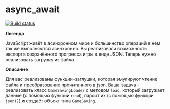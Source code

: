 # async_await

[![Build status](https://ci.appveyor.com/api/projects/status/2vjodwyxm6t059ex?svg=true)](https://ci.appveyor.com/project/Stanislavsus-edu/async-await)


**Легенда**

JavaScript живёт в асинхронном мире и большинство операций в нём так же выполняются асинхронно. Вы реализовали возможность экспорта сохранённого прогресса игры в виде JSON. Теперь нужно реализовать загрузку из файла.

**Описание**

Для вас реализованы функции-заглушки, которая эмулируют чтение файла и преобразование прочитанного в json. Ваша задача - реализовать класс ```GameSavingLoader``` с методом ```load```, который загружает данные (с помощью функции ```read```), парсит их (с помощью функции ```json()```) и создаёт объект типа ```GameSaving```.
